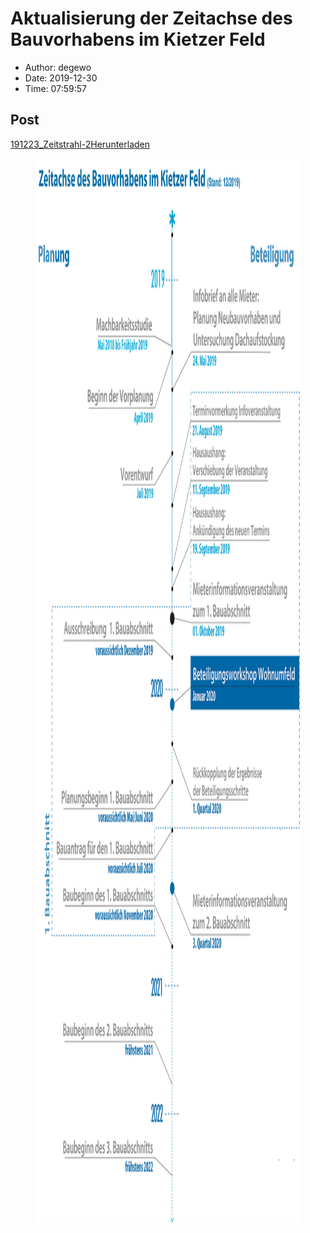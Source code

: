 # Aktualisierung der Zeitachse des Bauvorhabens im Kietzer Feld

- Author: degewo
- Date: 2019-12-30
- Time: 07:59:57

## Post


<div class="wp-block-file"><a href="../wp-content/uploads/2019/12/191223_Zeitstrahl-2.pdf">191223_Zeitstrahl-2</a><a href="../wp-content/uploads/2019/12/191223_Zeitstrahl-2.pdf" class="wp-block-file__button" download>Herunterladen</a></div>



<figure class="wp-block-image size-large"><img width="1181" height="1703" src="../wp-content/uploads/2019/12/191223_Zeitstrahl-1.jpg" alt="" class="wp-image-394" /></figure>
